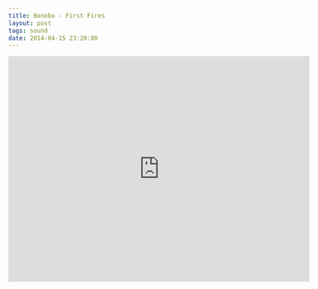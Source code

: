 ```yaml
---
title: Bonobo - First Fires
layout: post
tags: sound
date: 2014-04-15 23:20:00
---
```

<iframe width="603" height="452" src="https://www.youtube.com/embed/vHotQANrGCE" frameborder="0" allowfullscreen="true"></iframe>
